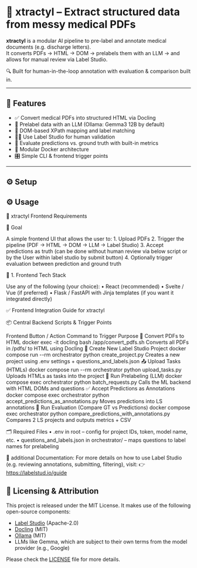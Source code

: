 # 🦕 xtractyl – Extract structured data from messy medical PDFs

**xtractyl** is a modular AI pipeline to pre-label and annotate medical documents (e.g. discharge letters).  
It converts PDFs → HTML → DOM → prelabels them with an LLM → and allows for manual review via Label Studio.

🔍 Built for human-in-the-loop annotation with evaluation & comparison built in.

---

## 🚀 Features

- ✅ Convert medical PDFs into structured HTML via Docling
- 🤖 Prelabel data with an LLM (Ollama: Gemma3 12B by default)
- 🧠 DOM-based XPath mapping and label matching
- 👩‍⚕️ Use Label Studio for human validation
- 🧪 Evaluate predictions vs. ground truth with built-in metrics
- 🐳 Modular Docker architecture
- 🎛️ Simple CLI & frontend trigger points

---

## ⚙️ Setup





## ⚙️ Usage

🦕 xtractyl Frontend Requirements

🎯 Goal

A simple frontend UI that allows the user to:
	1.	Upload PDFs
	2.	Trigger the pipeline (PDF → HTML → DOM → LLM → Label Studio)
  3.  Accept predictions as truth (can be done without human review via below script or by the User within label studio by submit button)
	4.	Optionally trigger evaluation between prediction and ground truth




🧱 1. Frontend Tech Stack

Use any of the following (your choice):
	•	React (recommended)
	•	Svelte / Vue (if preferred)
	•	Flask / FastAPI with Jinja templates (if you want it integrated directly)





✅ Frontend Integration Guide for xtractyl

📦 Central Backend Scripts & Trigger Points



Frontend Button / Action	Command to Trigger	Purpose
🔄 Convert PDFs to HTML	docker exec -it docling bash /app/convert_pdfs.sh	Converts all PDFs in /pdfs/ to HTML using Docling
🚀 Create New Label Studio Project	docker compose run --rm orchestrator python create_project.py	Creates a new project using .env settings + questions_and_labels.json
📤 Upload Tasks (HTMLs)	docker compose run --rm orchestrator python upload_tasks.py	Uploads HTMLs as tasks into the project
🤖 Run Prelabeling (LLM)	docker compose exec orchestrator python batch_requests.py	Calls the ML backend with HTML DOMs and questions
✅ Accept Predictions as Annotations	docker compose exec orchestrator python accept_predictions_as_annotations.py	Moves predictions into LS annotations
🔬 Run Evaluation (Compare GT vs Predictions)	docker compose exec orchestrator python compare_predictions_with_annotations.py	Compares 2 LS projects and outputs metrics + CSV



🗂 Required Files
	•	.env in root – config for project IDs, token, model name, etc.
	•	questions_and_labels.json in orchestrator/ – maps questions to label names for prelabeling














📝 additional Documentation:
For more details on how to use Label Studio (e.g. reviewing annotations, submitting, filtering), visit:
👉 https://labelstud.io/guide










## 📝 Licensing & Attribution

This project is released under the MIT License. It makes use of the following open-source components:

- [Label Studio](https://github.com/heartexlabs/label-studio) (Apache-2.0)
- [Docling](https://github.com/docling/docling) (MIT)
- [Ollama](https://github.com/ollama/ollama) (MIT)
- LLMs like Gemma, which are subject to their own terms from the model provider (e.g., Google)

Please check the [LICENSE](LICENSE) file for more details. 